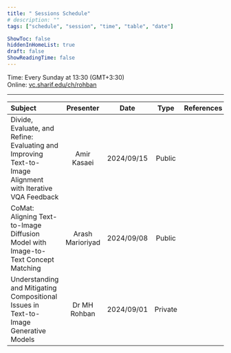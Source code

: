 ```yaml
---
title: " Sessions Schedule"
# description: ""
tags: ["schedule", "session", "time", "table", "date"]

ShowToc: false
hiddenInHomeList: true
draft: false
ShowReadingTime: false
---
```


Time: Every Sunday at 13:30 (GMT+3:30) \
Online: [vc.sharif.edu/ch/rohban](https://vc.sharif.edu/ch/rohban)

---

| Subject                                                                                                    | Presenter        | Date       | Type     | References |
| :----------------------------------------------------------------------------------------------------------| :--------------: | :--------: | :------: | :--------- |
| Divide, Evaluate, and Refine: Evaluating and Improving Text-to-Image Alignment with Iterative VQA Feedback | Amir Kasaei      | 2024/09/15 | Public   |            |
| CoMat: Aligning Text-to-Image Diffusion Model with Image-to-Text Concept Matching                          | Arash Marioriyad | 2024/09/08 | Public   |            |
| Understanding and Mitigating Compositional Issues in Text-to-Image Generative Models                       | Dr MH Rohban     | 2024/09/01 | Private  |            |